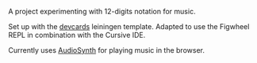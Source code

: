 A project experimenting with 12-digits notation for music.

Set up with the [devcards](https://github.com/bhauman/devcards) leiningen template.
Adapted to use the Figwheel REPL in combination with the Cursive IDE.

Currently uses [AudioSynth](https://github.com/keithwhor/audiosynth) for playing music in the browser.


